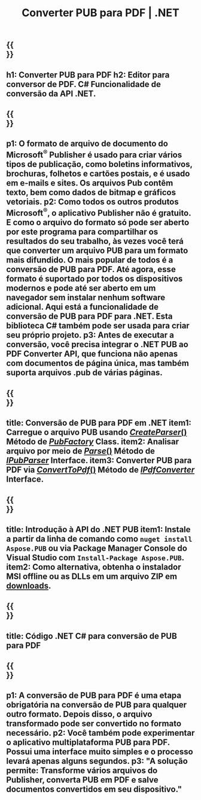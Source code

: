 ﻿---
translation: true
template: /_templates/conversion-child-net.md
title: Converter PUB para PDF | .NET
description: Converta PUB para PDF usando a API .NET em qualquer plataforma. Funcionalidade de conversão do editor que é fácil de integrar à sua solução.
url: /net/conversion/pub-to-pdf/
metakeywords: pub para pdf net, converter pub para pdf net, conversor de pub para pdf c#, converter pub para pdf c#, pub para pdf c#
family: pub
platformtag: net
feature: conversion
---

{{<section banner>}}
---
h1: Converter PUB para PDF
h2: Editor para conversor de PDF. С# Funcionalidade de conversão da API .NET.
---

{{<section overview>}}
---
p1: O formato de arquivo de documento do Microsoft<sup>®</sup> Publisher é usado para criar vários tipos de publicação, como boletins informativos, brochuras, folhetos e cartões postais, e é usado em e-mails e sites. Os arquivos Pub contêm texto, bem como dados de bitmap e gráficos vetoriais.
p2: Como todos os outros produtos Microsoft<sup>®</sup>, o aplicativo Publisher não é gratuito. E como o arquivo do formato só pode ser aberto por este programa para compartilhar os resultados do seu trabalho, às vezes você terá que converter um arquivo PUB para um formato mais difundido. O mais popular de todos é a conversão de PUB para PDF. Até agora, esse formato é suportado por todos os dispositivos modernos e pode até ser aberto em um navegador sem instalar nenhum software adicional. Aqui está a funcionalidade de conversão de PUB para PDF para .NET. Esta biblioteca C# também pode ser usada para criar seu próprio projeto.
p3: Antes de executar a conversão, você precisa integrar o .NET PUB ao PDF Converter API, que funciona não apenas com documentos de página única, mas também suporta arquivos .pub de várias páginas.
---

{{<section feature1>}}
---
title: Conversão de PUB para PDF em .NET
item1: Carregue o arquivo PUB usando [*CreateParser*()](https://apireference.aspose.com/pub/net/aspose.pub/pubfactory/methods/createparser/index) Método de [*PubFactory*](https://apireference.aspose.com/pub/net/aspose.pub/pubfactory) Class.
item2: Analisar arquivo por meio de [*Parse*()](https://apireference.aspose.com/pub/net/aspose.pub/ipubparser/methods/parse) Método de [*IPubParser*](https://apireference.aspose.com/pub/net/aspose.pub/ipubparser) Interface.
item3: Converter PUB para PDF via [*ConvertToPdf*()](https://apireference.aspose.com/pub/net/aspose.pub/ipdfconverter/methods/converttopdf) Método de [*IPdfConverter*](https://apireference.aspose.com/pub/net/aspose.pub/ipdfconverter) Interface.
---

{{<section feature2>}}
---
title: Introdução à API do .NET PUB
item1: Instale a partir da linha de comando como ```nuget install Aspose.PUB``` ou via Package Manager Console do Visual Studio com ```Install-Package Aspose.PUB```.
item2: Como alternativa, obtenha o instalador MSI offline ou as DLLs em um arquivo ZIP em [downloads](https://downloads.aspose.com/pub/net).
---

{{<section codeexample>}}
---
title: Código .NET C# para conversão de PUB para PDF
---

{{<section summary>}}
---
p1: A conversão de PUB para PDF é uma etapa obrigatória na conversão de PUB para qualquer outro formato. Depois disso, o arquivo transformado pode ser convertido no formato necessário.
p2: Você também pode experimentar o aplicativo multiplataforma PUB para PDF. Possui uma interface muito simples e o processo levará apenas alguns segundos.
p3: "A solução permite: Transforme vários arquivos do Publisher, converta PUB em PDF e salve documentos convertidos em seu dispositivo."
---
